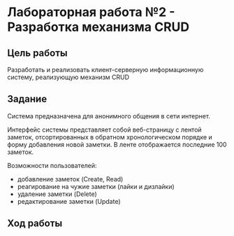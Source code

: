 # Лабораторная работа №2 - Разработка механизма CRUD 

## Цель работы 

Разработать и реализовать клиент-серверную информационную систему, реализующую механизм CRUD

## Задание

Система предназначена для анонимного общения в сети интернет.

Интерфейс системы представляет собой веб-страницу с лентой заметок, отсортированных в обратном хронологическом порядке и форму добавления новой заметки. В ленте отображается последние 100 заметок.

Возможности пользователей:

- добавление заметок (Create, Read)
- реагирование на чужие заметки (лайки и дизлайки)
- удаление заметки (Delete)
- редактирование заметки (Update)

## Ход работы
